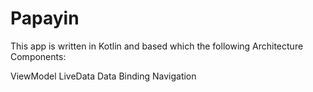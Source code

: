 # Papayin

This app is written in Kotlin and based which the following Architecture Components:

ViewModel
LiveData
Data Binding
Navigation
